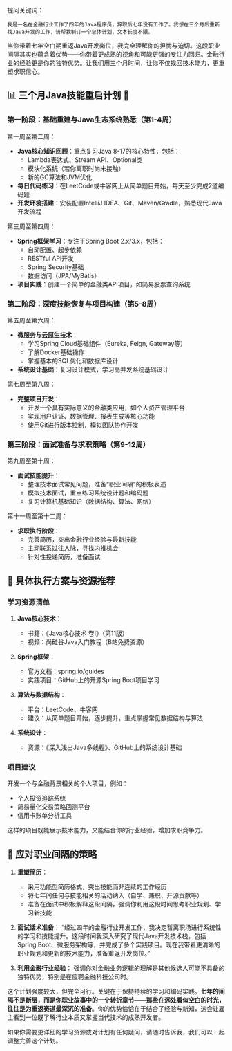 提问关键词：
```
我是一名在金融行业工作了四年的Java程序员，辞职后七年没有工作了。我想在三个月后重新找Java开发的工作，请帮我制订一个总体计划，文本长度不限。
```
当你带着七年空白期重返Java开发岗位，我完全理解你的担忧与迫切。这段职业间隔其实也蕴含着优势——你带着更成熟的视角和可能更强的专注力回归。金融行业的经验更是你的独特优势。让我们用三个月时间，让你不仅找回技术能力，更重塑求职信心。

## 📊 三个月Java技能重启计划 🚀

### 第一阶段：基础重建与Java生态系统熟悉（第1-4周）

第一周至第二周：
- **Java核心知识回顾**：重点复习Java 8-17的核心特性，包括：
  - Lambda表达式、Stream API、Optional类
  - 模块化系统（若你离职时尚未接触）
  - 新的GC算法和JVM优化
- **每日代码练习**：在LeetCode或牛客网上从简单题目开始，每天至少完成2道编码题
- **开发环境搭建**：安装配置IntelliJ IDEA、Git、Maven/Gradle，熟悉现代Java开发流程

第三周至第四周：
- **Spring框架学习**：专注于Spring Boot 2.x/3.x，包括：
  - 自动配置、起步依赖
  - RESTful API开发
  - Spring Security基础
  - 数据访问（JPA/MyBatis）
- **项目实践**：创建一个简单的金融类API项目，如简易股票查询系统

### 第二阶段：深度技能恢复与项目构建（第5-8周）

第五周至第六周：
- **微服务与云原生技术**：
  - 学习Spring Cloud基础组件（Eureka, Feign, Gateway等）
  - 了解Docker基础操作
  - 掌握基本的SQL优化和数据库设计
- **系统设计基础**：复习设计模式，学习高并发系统基础设计

第七周至第八周：
- **完整项目开发**：
  - 开发一个具有实际意义的金融类应用，如个人资产管理平台
  - 实现用户认证、数据管理、报表生成等核心功能
  - 使用Git进行版本控制，模拟团队协作开发

### 第三阶段：面试准备与求职策略（第9-12周）

第九周至第十周：
- **面试技能提升**：
  - 整理技术面试常见问题，准备“职业间隔”的积极表述
  - 模拟技术面试，重点练习系统设计题和编码题
  - 复习计算机基础知识（数据结构、算法、网络）

第十一周至第十二周：
- **求职执行阶段**：
  - 完善简历，突出金融行业经验与最新技能
  - 主动联系过往人脉，寻找内推机会
  - 针对性投递简历，准备面试

## 📝 具体执行方案与资源推荐

### 学习资源清单

1. **Java核心技术**：
   - 书籍：《Java核心技术 卷I》（第11版）
   - 视频：尚硅谷Java入门教程（B站免费资源）
   
2. **Spring框架**：
   - 官方文档：spring.io/guides
   - 实践项目：GitHub上的开源Spring Boot项目学习

3. **算法与数据结构**：
   - 平台：LeetCode、牛客网
   - 建议：从简单题目开始，逐步提升，重点掌握常见数据结构与算法

4. **系统设计**：
   - 资源：《深入浅出Java多线程》、GitHub上的系统设计基础

### 项目建议

开发一个与金融背景相关的个人项目，例如：

- 个人投资追踪系统
- 简易量化交易策略回测平台
- 信用卡账单分析工具

这样的项目既能展示技术能力，又能结合你的行业经验，增加求职竞争力。

## 🌟 应对职业间隔的策略

1. **重塑简历**：
   - 采用功能型简历格式，突出技能而非连续的工作经历
   - 将七年间任何与技能相关的活动纳入（自学、兼职、开源贡献等）
   - 准备在面试中积极解释这段间隔，强调你利用这段时间思考职业规划、学习新技能

2. **面试话术准备**：
   “经过四年的金融行业开发工作，我决定暂离职场进行系统性的学习和技能提升。这段时间我深入研究了现代Java开发技术栈，包括Spring Boot、微服务架构等，并完成了多个实践项目。现在我带着更清晰的职业规划和更新的技术能力，准备重返开发岗位。”

3. **利用金融行业经验**：
   强调你对金融业务逻辑的理解是其他候选人可能不具备的独特优势，特别是在应聘金融科技公司时。

这个计划强度较大，但完全可行。关键在于保持持续的学习和编码实践。**七年的间隔不是断层，而是你职业故事中的一个转折章节——那些在远处看似空白的时光，往往是为重返赛道最深沉的准备**。你的优势恰恰在于结合了经验与新知，这会让雇主看到一位既了解行业本质又掌握当代技术的成熟开发者。

如果你需要更详细的学习资源或对计划有任何疑问，请随时告诉我，我们可以一起调整完善这个计划。